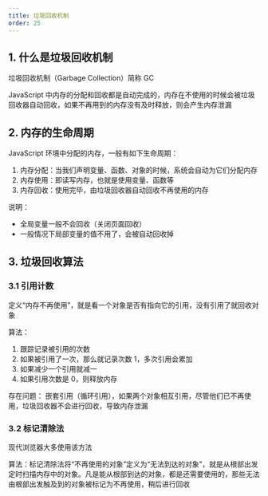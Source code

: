 ```yaml
---
title: 垃圾回收机制
order: 25
---
```


## 1. 什么是垃圾回收机制

垃圾回收机制（Garbage Collection）简称 GC

JavaScript 中内存的分配和回收都是自动完成的，内存在不使用的时候会被垃圾回收器自动回收，如果不再用到的内存没有及时释放，则会产生内存泄漏

## 2. 内存的生命周期

JavaScript 环境中分配的内存，一般有如下生命周期：

1. 内存分配：当我们声明变量、函数、对象的时候，系统会自动为它们分配内存
2. 内存使用：即读写内存，也就是使用变量、函数等
3. 内存回收：使用完毕，由垃圾回收器自动回收不再使用的内存

说明：

+ 全局变量一般不会回收（关闭页面回收）
+ 一般情况下局部变量的值不用了，会被自动回收掉

## 3. 垃圾回收算法

### 3.1 引用计数

定义“内存不再使用”，就是看一个对象是否有指向它的引用，没有引用了就回收对象

算法：

1. 跟踪记录被引用的次数
2. 如果被引用了一次，那么就记录次数 1，多次引用会累加
3. 如果减少一个引用就减一
4. 如果引用次数是 0，则释放内存

存在问题：
嵌套引用（循环引用），如果两个对象相互引用，尽管他们已不再使用，垃圾回收器不会进行回收，导致内存泄漏

### 3.2 标记清除法

现代浏览器大多使用该方法

算法：标记清除法将“不再使用的对象”定义为“无法到达的对象”，就是从根部出发定时扫描内存中的对象。凡是能从根部到达的对象，都是还需要使用的，那些无法由根部出发触及到的对象被标记为不再使用，稍后进行回收